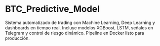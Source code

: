 # BTC_Predictive_Model
Sistema automatizado de trading con Machine Learning, Deep Learning y dashboards en tiempo real. Incluye modelos XGBoost, LSTM, señales en Telegram y control de riesgo dinámico. Pipeline en Docker listo para producción.

